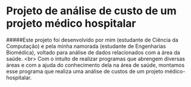 # Projeto de análise de custo de um projeto médico hospitalar
#####Este projeto foi desenvolvido por mim (estudante de Ciência da Computação) e pela minha namorada (estudante de Engenharias Biomédica), voltado para análise de dados relacionados com a área da saúde. 
<br\>
Com o intuito de realizar programas que abrengem diversas áreas e com a ajuda do conhecimento dela na área de saúde, montamos esse programa que realiza uma análise de custos de um projeto médico-hospitalar.
